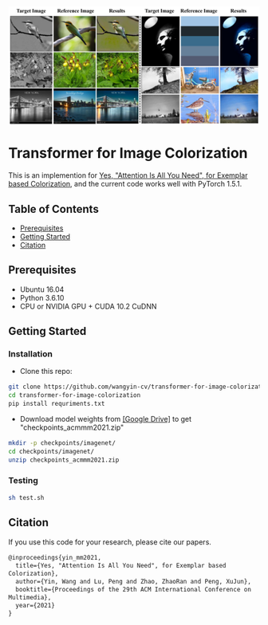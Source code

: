 <img src='imgs/visual.jpg' align="center" width=800>

# Transformer for Image Colorization
This is an implemention for [Yes, "Attention Is All You Need", for Exemplar based Colorization](https://dl.acm.org/doi/10.1145/3474085.3475385), and the current code works well with PyTorch 1.5.1.
## Table of Contents

- [Prerequisites](#Prerequisites)
- [Getting Started](#Getting-Started)
- [Citation](#Citation)

## Prerequisites
- Ubuntu 16.04
- Python 3.6.10
- CPU or NVIDIA GPU + CUDA 10.2 CuDNN

## Getting Started

### Installation
- Clone this repo:
```bash
git clone https://github.com/wangyin-cv/transformer-for-image-colorization
cd transformer-for-image-colorization
pip install requriments.txt
```
- Download model weights from <a href="https://drive.google.com/file/d/11FM-2v4iVH8Dvowo-7bQG56Z_ey8kjOa/view?usp=sharing">[Google Drive]</a> to get "checkpoints_acmmm2021.zip"
```bash
mkdir -p checkpoints/imagenet/
cd checkpoints/imagenet/
unzip checkpoints_acmmm2021.zip
```
### Testing
```bash
sh test.sh
```
## Citation
If you use this code for your research, please cite our papers.
```
@inproceedings{yin_mm2021,
  title={Yes, "Attention Is All You Need", for Exemplar based Colorization},
  author={Yin, Wang and Lu, Peng and Zhao, ZhaoRan and Peng, XuJun},
  booktitle={Proceedings of the 29th ACM International Conference on Multimedia},
  year={2021}
}
```
